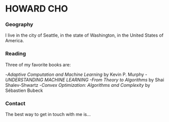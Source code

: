 # HOWARD CHO

### Geography

I live in the city of Seattle, in the state of Washington, in the United States of America.

### Reading

Three of my favorite books are:

-*Adaptive Computation and Machine Learning* by Kevin P. Murphy
-*UNDERSTANDING MACHINE LEARNING -From Theory to Algorithms* by Shai Shalev-Shwartz
-*Convex Optimization: Algorithms and Complexity* by Sébastien Bubeck

### Contact

The best way to get in touch with me is...

